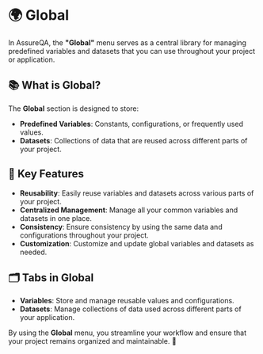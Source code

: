 # 🌍 Global

In AssureQA, the **"Global"** menu serves as a central library for managing predefined variables and datasets that you can use throughout your project or application. 

## 📚 What is Global?

The **Global** section is designed to store:
- **Predefined Variables**: Constants, configurations, or frequently used values.
- **Datasets**: Collections of data that are reused across different parts of your project.

## 🔧 Key Features

- **Reusability**: Easily reuse variables and datasets across various parts of your project.
- **Centralized Management**: Manage all your common variables and datasets in one place.
- **Consistency**: Ensure consistency by using the same data and configurations throughout your project.
- **Customization**: Customize and update global variables and datasets as needed.

## 🗂️ Tabs in Global

- **Variables**: Store and manage reusable values and configurations.
- **Datasets**: Manage collections of data used across different parts of your application.

By using the **Global** menu, you streamline your workflow and ensure that your project remains organized and maintainable. 🌟
